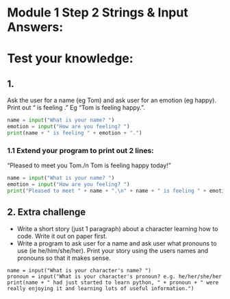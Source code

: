 # Module 1 Step 2 Strings & Input Answers:

# Test your knowledge:
## 1.
Ask the user for a name (eg Tom) and ask user for an emotion (eg happy).  Print out “<name> is feeling <emotion>.”  Eg “Tom is feeling happy.”.
```python
name = input("What is your name? ")
emotion = input("How are you feeling? ")
print(name + " is feeling " + emotion + ".")
```

### 1.1 Extend your program to print out 2 lines:
“Pleased to meet you Tom./n Tom is feeling happy today!”
```python
name = input("What is your name? ")
emotion = input("How are you feeling? ")
print("Pleased to meet " + name + ".\n" + name + " is feeling " + emotion + " today!")
```

## 2. Extra challenge
* Write a short story (just 1 paragraph) about a character learning how to code. Write it out on paper first.
* Write a program to ask user for a name and ask user what pronouns to use (ie he/him/she/her).  Print your story using the users names and pronouns so that it makes sense.
```
name = input("What is your character's name? ")
pronoun = input("What is your character's pronoun? e.g. he/her/she/her
print(name + " had just started to learn python, " + pronoun + " were really enjoying it and learning lots of useful information.")
```